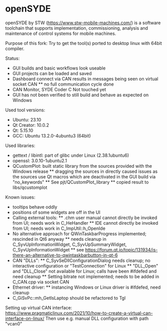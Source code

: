 # openSYDE

openSYDE by STW (https://www.stw-mobile-machines.com/) is a software toolchain that supports implementation, commissioning, analysis and maintenance of control systems for mobile machines.

Purpose of this fork: Try to get the tool(s) ported to desktop linux with 64bit compiler.

Status:
* GUI builds and basic workflows look useable
* GUI projects can be loaded and saved
* Dashboard connect via CAN results in messages being seen on virtual socket CAN
** no full communication cycle done
* CAN Monitor, SYDE Coder C Not touched yet
* GUI has not been verified to still build and behave as expected on Windows

Used tool versions:
* Ubuntu: 23.10
* Qt Creator: 10.0.2
* Qt: 5.15.10
* GCC: Ubuntu 13.2.0-4ubuntu3 (64bit)

Used libraries:
* gettext / libintl: part of glibc under Linux (2.38.1ubuntu6)
* openssl: 3.0.10-1ubuntu2.1
* QCustomPlot: built static library from the sources provided with the Windows release
** dragging the sources in directly caused issues as the sources use Qt macros which are deactivated in the GUI build via "no_keywords"
** See pjt/QCustomPlot_library
** copied result to libs/qcustomplot

Known issues:
* tooltips behave oddly
* positions of some widgets are off in the UI
* Calling external tools:
** .chm user manual cannot directly be invoked from UI; needs work in C_HeHandler
** IDE cannot directly be invoked from UI; needs work in C_ImpUtil::h_OpenIde
* No alternative approach for QWinTaskbarProgress implemented; rescinded in Qt6 anyway
** needs cleanup in C_SyvUpInformationWidget, C_SyvUpSummaryWidget, C_SyvUpInformationWidget
** see https://forum.qt.io/topic/131934/is-there-an-alternative-to-qwintaskbarbutton-in-qt-6
* CAN "DLLs":
** C_SyvSeDllConfigurationDialog needs cleanup; no interactive configuration or "TestConnection" for Linux
** "DLL_Open" and "DLL_Close" not available for Linux; calls have been #ifdefed and need cleanup
** Setting bitrate not implemented; needs to be added in C_CAN.cpp via socket CAN
* Ethernet driver:
** instancing Windows or Linux driver is #ifdefed, need cleanup
* C_GiSvPc::mh_GetIsLaptop should be refactored to Tgl

Setting up virtual CAN interface:
https://www.pragmaticlinux.com/2021/10/how-to-create-a-virtual-can-interface-on-linux/
Then use e.g. manual DLL configuration with path "vcan0"

